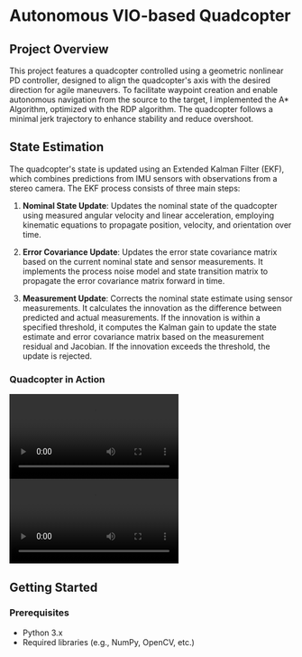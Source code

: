 # Autonomous VIO-based Quadcopter

## Project Overview

This project features a quadcopter controlled using a geometric nonlinear PD controller, designed to align the quadcopter's axis with the desired direction for agile maneuvers. To facilitate waypoint creation and enable autonomous navigation from the source to the target, I implemented the A* Algorithm, optimized with the RDP algorithm. The quadcopter follows a minimal jerk trajectory to enhance stability and reduce overshoot.

## State Estimation

The quadcopter's state is updated using an Extended Kalman Filter (EKF), which combines predictions from IMU sensors with observations from a stereo camera. The EKF process consists of three main steps:

1. **Nominal State Update**: Updates the nominal state of the quadcopter using measured angular velocity and linear acceleration, employing kinematic equations to propagate position, velocity, and orientation over time.

2. **Error Covariance Update**: Updates the error state covariance matrix based on the current nominal state and sensor measurements. It implements the process noise model and state transition matrix to propagate the error covariance matrix forward in time.

3. **Measurement Update**: Corrects the nominal state estimate using sensor measurements. It calculates the innovation as the difference between predicted and actual measurements. If the innovation is within a specified threshold, it computes the Kalman gain to update the state estimate and error covariance matrix based on the measurement residual and Jacobian. If the innovation exceeds the threshold, the update is rejected.

### Quadcopter in Action
![Over Under Map](https://github.com/hardikshukla7/Autonomous-VIO-based-Quadcopter/blob/main/over_under.mp4?raw=true)
![Maze Map](https://github.com/hardikshukla7/Autonomous-VIO-based-Quadcopter/blob/main/maze.mp4?raw=true)

## Getting Started

### Prerequisites

- Python 3.x
- Required libraries (e.g., NumPy, OpenCV, etc.)


